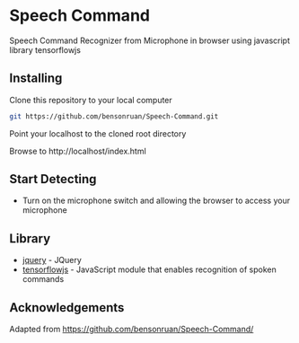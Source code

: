 # Speech Command
  Speech Command Recognizer from Microphone in browser using javascript library tensorflowjs

## Installing
Clone this repository to your local computer
``` bash
git https://github.com/bensonruan/Speech-Command.git
```
Point your localhost to the cloned root directory

Browse to http://localhost/index.html


## Start Detecting
* Turn on the microphone switch and allowing the browser to access your microphone

## Library
* [jquery](https://code.jquery.com/jquery-3.3.1.min.js) - JQuery
* [tensorflowjs](https://github.com/tensorflow/tfjs-models/tree/master/speech-commands) - JavaScript module that enables recognition of spoken commands

## Acknowledgements

Adapted from https://github.com/bensonruan/Speech-Command/

